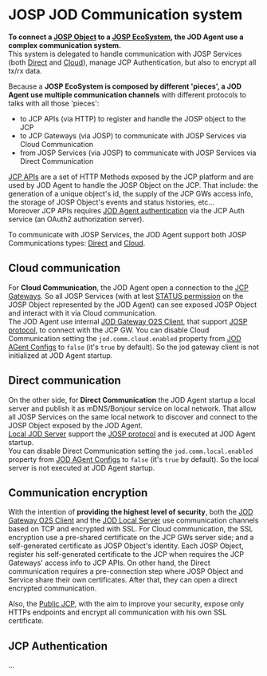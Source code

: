 # JOSP JOD Communication system

**To connect  a [JOSP Object](/repo_josp.com_docs/features/objects_integration.md) to a [JOSP EcoSystem](/repo_josp.com_docs/features/ecosystem.md),
the JOD Agent use a complex communication system.**<br/>
This system is delegated to handle communication with JOSP Services (both
[Direct](/repo_josp.com_docs/features/communication.md#direct-communication) and [Cloud](/repo_josp.com_docs/features/communication.md#cloud-communication)),
manage JCP Authentication, but also to encrypt all tx/rx data.

Because a **JOSP EcoSystem is composed by different 'pieces', a JOD Agent use
multiple communication channels** with different protocols to talks with all those 'pieces':

* to JCP APIs (via HTTP) to register and handle the JOSP object to the JCP
* to JCP Gateways (via JOSP) to communicate with JOSP Services via Cloud Communication
* from JOSP Services (via JOSP) to communicate with JOSP Services via Direct Communication

[JCP APIs](/repo_josp.com_docs/comps/jcp/core/apis/README.md) are a set of HTTP Methods
exposed by the JCP platform and are used by JOD Agent to handle the JOSP Object
on the JCP. That include: the generation of a unique object's id, the supply of
the JCP GWs access info, the storage of JOSP Object's events and status histories,
etc...<br/>
Moreover JCP APIs requires [JOD Agent authentication](#jcp-authentication) via
the JCP Auth service (an OAuth2 authorization server).

To communicate with JOSP Services, the JOD Agent support both JOSP Communications
types: [Direct](/repo_josp.com_docs/features/communication.md#direct-communication) and [Cloud](/repo_josp.com_docs/features/communication.md#cloud-communication).

## Cloud communication

For **Cloud Communication**, the JOD Agent open a connection to the [JCP Gateways](/repo_josp.com_docs/comps/jcp/core/gws/README.md).
So all JOSP Services (with at lest [STATUS permission](specs/permissions.md) on the
JOSP Object represented by the JOD Agent) can see exposed JOSP Object and interact
with it via Cloud communication.<br/>
The JOD Agent use internal [JOD Gateway O2S Client](#cloud-communication),
that support [JOSP protocol](/repo_josp.com_docs/features/protocol.md), to connect with the
JCP GW.
You can disable Cloud Communication setting the ```jod.comm.cloud.enabled```
property from [JOD AGent Configs](specs/configs.md) to ```false``` (it's ```true```
by default). So the jod gateway client is not initialized at JOD Agent startup.

## Direct communication

On the other side, for **Direct Communication** the JOD Agent startup a local
server and publish it as mDNS/Bonjour service on local network. That allow all
JOSP Services on the same local network to discover and connect to the JOSP Object
exposed by the JOD Agent.<br/>
[Local JOD Server](#direct-communication) support the [JOSP protocol](/repo_josp.com_docs/features/protocol.md)
and is executed at JOD Agent startup.<br/>
You can disable Direct Communication setting the ```jod.comm.local.enabled```
property from [JOD AGent Configs](specs/configs.md) to ```false``` (it's ```true```
by default). So the local server is not executed at JOD Agent startup.

## Communication encryption

With the intention of **providing the highest level of security**, both the
[JOD Gateway O2S Client](#cloud-communication) and the [JOD Local Server](#direct-communication)
use communication channels based on TCP and encrypted with SSL. For Cloud
communication, the SSL encryption use a pre-shared certificate on the JCP GWs
server side; and a self-generated certificate as JOSP Object's identity.
Each JOSP Object, register his self-generated certificate to the JCP when requires
the JCP Gateways' access info to JCP APIs. On other hand, the Direct communication
requires a pre-connection step where JOSP Object and Service share their own
certificates. After that, they can open a direct encrypted communication.

Also, the [Public JCP](/repo_josp.com_docs/comps/jcp/public_jcp.md), with the aim to
improve your security, expose only HTTPs endpoints and encrypt all communication
with his own SSL certificate.

## JCP Authentication

...
